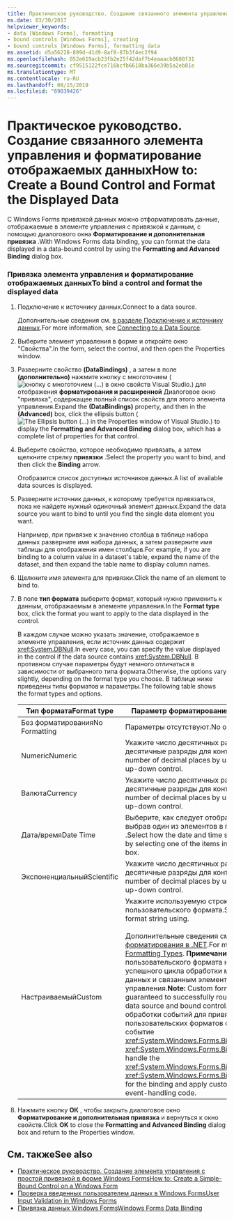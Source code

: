 ```yaml
---
title: Практическое руководство. Создание связанного элемента управления и форматирование отображаемых данных
ms.date: 03/30/2017
helpviewer_keywords:
- data [Windows Forms], formatting
- bound controls [Windows Forms], creating
- bound controls [Windows Forms], formatting data
ms.assetid: d5a56228-899d-41d9-8af8-87b3f4ec2f94
ms.openlocfilehash: 052e619acb23fb2e25f42daf7b4eaaacb0688f31
ms.sourcegitcommit: cf9515122fce716bcfb6618ba366e39b5a2eb81e
ms.translationtype: MT
ms.contentlocale: ru-RU
ms.lasthandoff: 08/15/2019
ms.locfileid: "69039426"
---
```

# <a name="how-to-create-a-bound-control-and-format-the-displayed-data"></a><span data-ttu-id="78bca-102">Практическое руководство. Создание связанного элемента управления и форматирование отображаемых данных</span><span class="sxs-lookup"><span data-stu-id="78bca-102">How to: Create a Bound Control and Format the Displayed Data</span></span>

<span data-ttu-id="78bca-103">С Windows Forms привязкой данных можно отформатировать данные, отображаемые в элементе управления с привязкой к данным, с помощью диалогового окна **Форматирование и дополнительная привязка** .</span><span class="sxs-lookup"><span data-stu-id="78bca-103">With Windows Forms data binding, you can format the data displayed in a data-bound control by using the **Formatting and Advanced Binding** dialog box.</span></span>


### <a name="to-bind-a-control-and-format-the-displayed-data"></a><span data-ttu-id="78bca-104">Привязка элемента управления и форматирование отображаемых данных</span><span class="sxs-lookup"><span data-stu-id="78bca-104">To bind a control and format the displayed data</span></span>

1. <span data-ttu-id="78bca-105">Подключение к источнику данных.</span><span class="sxs-lookup"><span data-stu-id="78bca-105">Connect to a data source.</span></span>

     <span data-ttu-id="78bca-106">Дополнительные сведения см. [в разделе Подключение к источнику данных](../data/adonet/connecting-to-a-data-source.md).</span><span class="sxs-lookup"><span data-stu-id="78bca-106">For more information, see [Connecting to a Data Source](../data/adonet/connecting-to-a-data-source.md).</span></span>

2. <span data-ttu-id="78bca-107">Выберите элемент управления в форме и откройте окно "Свойства".</span><span class="sxs-lookup"><span data-stu-id="78bca-107">In the form, select the control, and then open the Properties window.</span></span>

3. <span data-ttu-id="78bca-108">Разверните свойство **(DataBindings)** , а затем в поле **(дополнительно)** нажмите кнопку с многоточием (![кнопку с многоточием (...) в окно свойств Visual Studio.](./media/how-to-create-a-bound-control-and-format-the-displayed-data/visual-studio-ellipsis-button.png)) для отображения **форматирования и расширенной** Диалоговое окно "привязка", содержащее полный список свойств для этого элемента управления.</span><span class="sxs-lookup"><span data-stu-id="78bca-108">Expand the **(DataBindings)** property, and then in the **(Advanced)** box, click the ellipsis button (![The Ellipsis button (...) in the Properties window of Visual Studio.](./media/how-to-create-a-bound-control-and-format-the-displayed-data/visual-studio-ellipsis-button.png)) to display the **Formatting and Advanced Binding** dialog box, which has a complete list of properties for that control.</span></span>

4. <span data-ttu-id="78bca-109">Выберите свойство, которое необходимо привязать, а затем щелкните стрелку **привязки** .</span><span class="sxs-lookup"><span data-stu-id="78bca-109">Select the property you want to bind, and then click the **Binding** arrow.</span></span>

     <span data-ttu-id="78bca-110">Отобразится список доступных источников данных.</span><span class="sxs-lookup"><span data-stu-id="78bca-110">A list of available data sources is displayed.</span></span>

5. <span data-ttu-id="78bca-111">Разверните источник данных, к которому требуется привязаться, пока не найдете нужный одиночный элемент данных.</span><span class="sxs-lookup"><span data-stu-id="78bca-111">Expand the data source you want to bind to until you find the single data element you want.</span></span>

     <span data-ttu-id="78bca-112">Например, при привязке к значению столбца в таблице набора данных разверните имя набора данных, а затем разверните имя таблицы для отображения имен столбцов.</span><span class="sxs-lookup"><span data-stu-id="78bca-112">For example, if you are binding to a column value in a dataset's table, expand the name of the dataset, and then expand the table name to display column names.</span></span>

6. <span data-ttu-id="78bca-113">Щелкните имя элемента для привязки.</span><span class="sxs-lookup"><span data-stu-id="78bca-113">Click the name of an element to bind to.</span></span>

7. <span data-ttu-id="78bca-114">В поле **тип формата** выберите формат, который нужно применить к данным, отображаемым в элементе управления.</span><span class="sxs-lookup"><span data-stu-id="78bca-114">In the **Format type** box, click the format you want to apply to the data displayed in the control.</span></span>

     <span data-ttu-id="78bca-115">В каждом случае можно указать значение, отображаемое в элементе управления, если источник данных содержит <xref:System.DBNull>.</span><span class="sxs-lookup"><span data-stu-id="78bca-115">In every case, you can specify the value displayed in the control if the data source contains <xref:System.DBNull>.</span></span> <span data-ttu-id="78bca-116">В противном случае параметры будут немного отличаться в зависимости от выбранного типа формата.</span><span class="sxs-lookup"><span data-stu-id="78bca-116">Otherwise, the options vary slightly, depending on the format type you choose.</span></span> <span data-ttu-id="78bca-117">В таблице ниже приведены типы форматов и параметры.</span><span class="sxs-lookup"><span data-stu-id="78bca-117">The following table shows the format types and options.</span></span>

    |<span data-ttu-id="78bca-118">Тип формата</span><span class="sxs-lookup"><span data-stu-id="78bca-118">Format type</span></span>|<span data-ttu-id="78bca-119">Параметр форматирования</span><span class="sxs-lookup"><span data-stu-id="78bca-119">Formatting option</span></span>|
    |-----------------|-----------------------|
    |<span data-ttu-id="78bca-120">Без форматирования</span><span class="sxs-lookup"><span data-stu-id="78bca-120">No Formatting</span></span>|<span data-ttu-id="78bca-121">Параметры отсутствуют.</span><span class="sxs-lookup"><span data-stu-id="78bca-121">No options.</span></span>|
    |<span data-ttu-id="78bca-122">Numeric</span><span class="sxs-lookup"><span data-stu-id="78bca-122">Numeric</span></span>|<span data-ttu-id="78bca-123">Укажите число десятичных разрядов, используя десятичные разряды для контроля.</span><span class="sxs-lookup"><span data-stu-id="78bca-123">Specify number of decimal places by using **Decimal places** up-down control.</span></span>|
    |<span data-ttu-id="78bca-124">Валюта</span><span class="sxs-lookup"><span data-stu-id="78bca-124">Currency</span></span>|<span data-ttu-id="78bca-125">Укажите число десятичных разрядов, используя десятичные разряды для контроля.</span><span class="sxs-lookup"><span data-stu-id="78bca-125">Specify number of decimal places by using **Decimal places** up-down control.</span></span>|
    |<span data-ttu-id="78bca-126">Дата/время</span><span class="sxs-lookup"><span data-stu-id="78bca-126">Date Time</span></span>|<span data-ttu-id="78bca-127">Выберите, как следует отображать дату и время, выбрав один из элементов в поле выбора **типа** .</span><span class="sxs-lookup"><span data-stu-id="78bca-127">Select how the date and time should be displayed by selecting one of the items in the **Type** selection box.</span></span>|
    |<span data-ttu-id="78bca-128">Экспоненциальный</span><span class="sxs-lookup"><span data-stu-id="78bca-128">Scientific</span></span>|<span data-ttu-id="78bca-129">Укажите число десятичных разрядов, используя десятичные разряды для контроля.</span><span class="sxs-lookup"><span data-stu-id="78bca-129">Specify number of decimal places by using **Decimal places** up-down control.</span></span>|
    |<span data-ttu-id="78bca-130">Настраиваемый</span><span class="sxs-lookup"><span data-stu-id="78bca-130">Custom</span></span>|<span data-ttu-id="78bca-131">Укажите используемую строку пользовательского формата.</span><span class="sxs-lookup"><span data-stu-id="78bca-131">Specify a custom format string using.</span></span><br /><br /> <span data-ttu-id="78bca-132">Дополнительные сведения см. в статье [Типы форматирования в .NET](../../standard/base-types/formatting-types.md).</span><span class="sxs-lookup"><span data-stu-id="78bca-132">For more information, see [Formatting Types](../../standard/base-types/formatting-types.md).</span></span> <span data-ttu-id="78bca-133">**Примечание.**  Строки пользовательского формата не гарантируют успешного цикла обработки между источником данных и связанным элементом управления.</span><span class="sxs-lookup"><span data-stu-id="78bca-133">**Note:**  Custom format strings are not guaranteed to successfully round trip between the data source and bound control.</span></span> <span data-ttu-id="78bca-134">Вместо них в коде обработки событий для привязки и применения пользовательских форматов обрабатывайте событие <xref:System.Windows.Forms.Binding.Parse> или <xref:System.Windows.Forms.Binding.Format>.</span><span class="sxs-lookup"><span data-stu-id="78bca-134">Instead handle the <xref:System.Windows.Forms.Binding.Parse> or <xref:System.Windows.Forms.Binding.Format> event for the binding and apply custom formatting in the event-handling code.</span></span>|

8. <span data-ttu-id="78bca-135">Нажмите кнопку **ОК** , чтобы закрыть диалоговое окно **Форматирование и дополнительная привязка** и вернуться к окно свойств.</span><span class="sxs-lookup"><span data-stu-id="78bca-135">Click **OK** to close the **Formatting and Advanced Binding** dialog box and return to the Properties window.</span></span>

## <a name="see-also"></a><span data-ttu-id="78bca-136">См. также</span><span class="sxs-lookup"><span data-stu-id="78bca-136">See also</span></span>

- [<span data-ttu-id="78bca-137">Практическое руководство. Создание элемента управления с простой привязкой в форме Windows Forms</span><span class="sxs-lookup"><span data-stu-id="78bca-137">How to: Create a Simple-Bound Control on a Windows Form</span></span>](how-to-create-a-simple-bound-control-on-a-windows-form.md)
- [<span data-ttu-id="78bca-138">Проверка введенных пользователем данных в Windows Forms</span><span class="sxs-lookup"><span data-stu-id="78bca-138">User Input Validation in Windows Forms</span></span>](user-input-validation-in-windows-forms.md)
- [<span data-ttu-id="78bca-139">Привязка данных Windows Forms</span><span class="sxs-lookup"><span data-stu-id="78bca-139">Windows Forms Data Binding</span></span>](windows-forms-data-binding.md)
